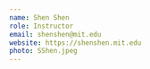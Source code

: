 ```yaml
---
name: Shen Shen 
role: Instructor
email: shenshen@mit.edu
website: https://shenshen.mit.edu
photo: SShen.jpeg
---
```


